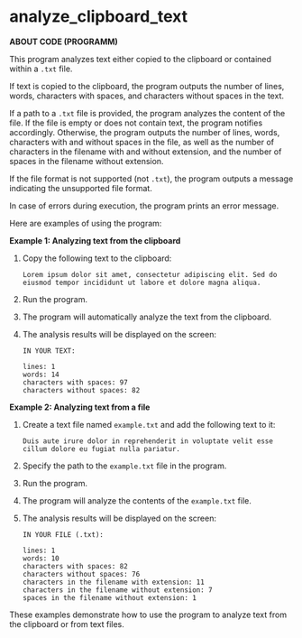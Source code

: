 # analyze_clipboard_text

**ABOUT CODE (PROGRAMM)**

This program analyzes text either copied to the clipboard or contained within a `.txt` file.

If text is copied to the clipboard, the program outputs the number of lines, words, characters with spaces, and characters without spaces in the text.

If a path to a `.txt` file is provided, the program analyzes the content of the file. If the file is empty or does not contain text, the program notifies accordingly. Otherwise, the program outputs the number of lines, words, characters with and without spaces in the file, as well as the number of characters in the filename with and without extension, and the number of spaces in the filename without extension.

If the file format is not supported (not `.txt`), the program outputs a message indicating the unsupported file format.

In case of errors during execution, the program prints an error message.

Here are examples of using the program:

**Example 1: Analyzing text from the clipboard**

1. Copy the following text to the clipboard:
   ```
   Lorem ipsum dolor sit amet, consectetur adipiscing elit. Sed do eiusmod tempor incididunt ut labore et dolore magna aliqua.
   ```

2. Run the program.

3. The program will automatically analyze the text from the clipboard.

4. The analysis results will be displayed on the screen:
   ```
   IN YOUR TEXT:

   lines: 1
   words: 14
   characters with spaces: 97
   characters without spaces: 82
   ```

**Example 2: Analyzing text from a file**

1. Create a text file named `example.txt` and add the following text to it:
   ```
   Duis aute irure dolor in reprehenderit in voluptate velit esse cillum dolore eu fugiat nulla pariatur.
   ```

2. Specify the path to the `example.txt` file in the program.

3. Run the program.

4. The program will analyze the contents of the `example.txt` file.

5. The analysis results will be displayed on the screen:
   ```
   IN YOUR FILE (.txt):

   lines: 1
   words: 10
   characters with spaces: 82
   characters without spaces: 76
   characters in the filename with extension: 11
   characters in the filename without extension: 7
   spaces in the filename without extension: 1
   ```

These examples demonstrate how to use the program to analyze text from the clipboard or from text files.
